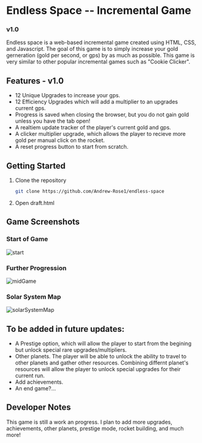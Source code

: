 # Endless Space -- Incremental Game
### v1.0
Endless space is a web-based incremental game created using HTML, CSS, and Javascript. The goal of this game is to simply increase your gold gerneration (gold per second, or gps) by as much as possible. This game is very similar to other popular incremental games such as "Cookie Clicker".

## Features - v1.0
- 12 Unique Upgrades to increase your gps.
- 12 Efficiency Upgrades which will add a multiplier to an upgrades current gps.
- Progress is saved when closing the browser, but you do not gain gold unless you have the tab open!
- A realtiem update tracker of the player's current gold and gps.
- A clicker multiplier upgrade, which allows the player to recieve more gold per manual click on the rocket.
- A reset progress button to start from scratch.

## Getting Started

1. Clone the repository

     ```sh
    git clone https://github.com/Andrew-Rose1/endless-space
    ```

3. Open draft.html


## Game Screenshots

### Start of Game
![start](https://user-images.githubusercontent.com/55816533/137613544-dfe10cd9-f721-4f2e-90dc-efa609427b02.JPG)

### Further Progression
![midGame](https://user-images.githubusercontent.com/55816533/137613547-341ed312-265d-4779-a984-91f5fdf6f93b.JPG)

### Solar System Map
![solarSystemMap](https://user-images.githubusercontent.com/55816533/137613549-ac0a7dff-1a92-464c-8874-900f68c8591e.JPG)

## To be added in future updates:
- A Prestige option, which will allow the player to start from the begining but unlock special rare upgrades/multipliers.
- Other planets. The player will be able to unlock the ability to travel to other planets and gather other resources. Combining differnt planet's resources will allow the player to unlock special upgrades for their current run.
- Add achievements.
- An end game?...

## Developer Notes
This game is still a work an progress. I plan to add more upgrades, achievements, other planets, prestige mode, rocket building, and much more!
